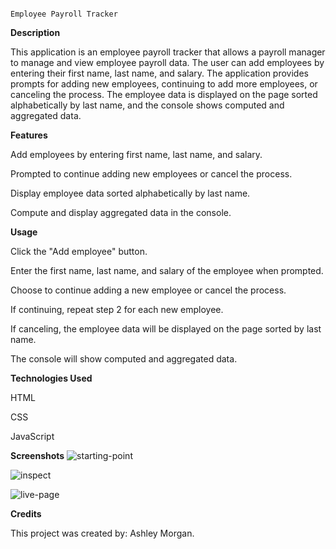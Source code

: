                                                                                             Employee Payroll Tracker

**Description**

This application is an employee payroll tracker that allows a payroll manager to manage and view employee payroll data. The user can add employees by entering their first name, last name, and salary. The application provides prompts for adding new employees, continuing to add more employees, or canceling the process. The employee data is displayed on the page sorted alphabetically by last name, and the console shows computed and aggregated data.


**Features**


Add employees by entering first name, last name, and salary.

Prompted to continue adding new employees or cancel the process.

Display employee data sorted alphabetically by last name.

Compute and display aggregated data in the console.


**Usage**


Click the "Add employee" button.

Enter the first name, last name, and salary of the employee when prompted.

Choose to continue adding a new employee or cancel the process.

If continuing, repeat step 2 for each new employee.

If canceling, the employee data will be displayed on the page sorted by last name.

The console will show computed and aggregated data.


**Technologies Used**


HTML

CSS

JavaScript


**Screenshots**
![starting-point](https://github.com/SirMeOWski22/Morgan-inc.-Payroll-Data/assets/160355750/963f990c-38c8-4e3e-98ac-55549977f0a4)


![inspect](https://github.com/SirMeOWski22/Morgan-inc.-Payroll-Data/assets/160355750/996a53dc-be35-4e72-88bc-91be49ef59bc)


![live-page](https://github.com/SirMeOWski22/Morgan-inc.-Payroll-Data/assets/160355750/3b02aa80-bd65-4097-a4b4-e46c1a695024)



**Credits**

This project was created by: Ashley Morgan.
